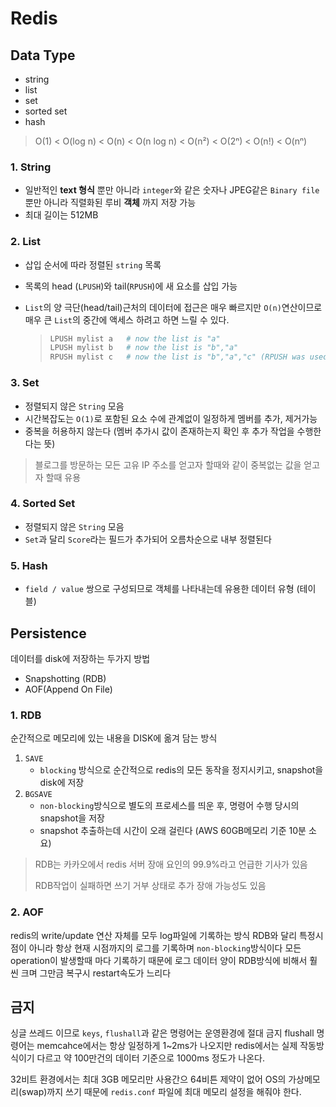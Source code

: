 # Redis

## Data Type

* string
* list
* set
* sorted set
* hash

> O\(1\) &lt; O\(log n\) &lt; O\(n\) &lt; O\(n log n\) &lt; O\(n²\) &lt; O\(2ⁿ\) &lt; O\(n!\) &lt; O\(nⁿ\)

### 1. String

* 일반적인 **text 형식** 뿐만 아니라 `integer`와 같은 숫자나 JPEG같은 `Binary file` 뿐만 아니라 직렬화된 루비 **객체** 까지 저장 가능
* 최대 길이는 512MB

### 2. List

* 삽입 순서에 따라 정렬된 `string` 목록
* 목록의 head \(`LPUSH`\)와 tail\(`RPUSH`\)에 새 요소를 삽입 가능
* `List`의 양 극단\(head/tail\)근처의 데이터에 접근은 매우 빠르지만 `O(n)`연산이므로 매우 큰 `List`의 중간에 액세스 하려고 하면 느릴 수 있다.

  > ```bash
  > LPUSH mylist a   # now the list is "a"
  > LPUSH mylist b   # now the list is "b","a"
  > RPUSH mylist c   # now the list is "b","a","c" (RPUSH was used this time)
  > ```

### 3. Set

* 정렬되지 않은 `String` 모음
* 시간복잡도는 `O(1)`로 포함된 요소 수에 관계없이 일정하게 멤버를 추가, 제거가능
* 중복을 허용하지 않는다 \(멤버 추가시 값이 존재하는지 확인 후 추가 작업을 수행한다는 뜻\)

> 블로그를 방문하는 모든 고유 IP 주소를 얻고자 할때와 같이 중복없는 값을 얻고자 할때 유용

### 4. Sorted Set

* 정렬되지 않은 `String` 모음
* `Set`과 달리 `Score`라는 필드가 추가되어 오름차순으로 내부 정렬된다

### 5. Hash

* `field / value` 쌍으로 구성되므로 객체를 나타내는데 유용한 데이터 유형 \(테이블\)

## Persistence

데이터를 disk에 저장하는 두가지 방법

* Snapshotting \(RDB\)
* AOF\(Append On File\)

### 1. RDB

순간적으로 메모리에 있는 내용을 DISK에 옮겨 담는 방식

1. `SAVE`
   * `blocking` 방식으로  순간적으로 redis의 모든 동작을 정지시키고, snapshot을 disk에 저장
2. `BGSAVE`
   * `non-blocking`방식으로 별도의 프로세스를 띄운 후, 명령어 수행 당시의 snapshot을 저장
   * snapshot 추출하는데 시간이 오래 걸린다 \(AWS 60GB메모리 기준 10분 소요\)

> RDB는 카카오에서 redis 서버 장애 요인의 99.9%라고 언급한 기사가 있음
>
> RDB작업이 실패하면 쓰기 거부 상태로 추가 장애 가능성도 있음

### 2. AOF

redis의 write/update 연산 자체를 모두 log파일에 기록하는 방식 RDB와 달리 특정시점이 아니라 항상 현재 시점까지의 로그를 기록하며 `non-blocking`방식이다 모든 operation이 발생할때 마다 기록하기 때문에 로그 데이터 양이 RDB방식에 비해서 훨씬 크며 그만금 복구시 restart속도가 느리다

## 금지

싱글 쓰레드 이므로 `keys`, `flushall`과 같은 명령어는 운영환경에 절대 금지 flushall 명령어는 memcahce에서는 항상 일정하게 1~2ms가 나오지만 redis에서는 실제 작동방식이기 다르고 약 100만건의 데이터 기준으로 1000ms 정도가 나온다.

32비트 환경에서는 최대 3GB 메모리만 사용간으 64비튼 제약이 없어 OS의 가상메모리\(swap\)까지 쓰기 때문에 `redis.conf` 파일에 최대 메모리 설정을 해줘야 한다.

